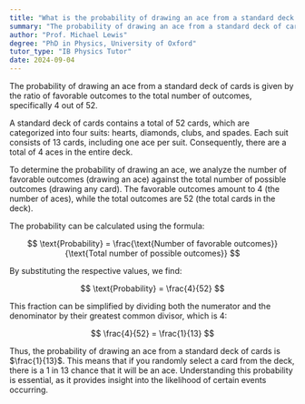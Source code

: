 ```yaml
---
title: "What is the probability of drawing an ace from a standard deck of cards?"
summary: "The probability of drawing an ace from a standard deck of cards is 4 out of 52."
author: "Prof. Michael Lewis"
degree: "PhD in Physics, University of Oxford"
tutor_type: "IB Physics Tutor"
date: 2024-09-04
---
```


The probability of drawing an ace from a standard deck of cards is given by the ratio of favorable outcomes to the total number of outcomes, specifically $4$ out of $52$.

A standard deck of cards contains a total of $52$ cards, which are categorized into four suits: hearts, diamonds, clubs, and spades. Each suit consists of $13$ cards, including one ace per suit. Consequently, there are a total of $4$ aces in the entire deck.

To determine the probability of drawing an ace, we analyze the number of favorable outcomes (drawing an ace) against the total number of possible outcomes (drawing any card). The favorable outcomes amount to $4$ (the number of aces), while the total outcomes are $52$ (the total cards in the deck).

The probability can be calculated using the formula:

$$
\text{Probability} = \frac{\text{Number of favorable outcomes}}{\text{Total number of possible outcomes}}
$$

By substituting the respective values, we find:

$$
\text{Probability} = \frac{4}{52}
$$

This fraction can be simplified by dividing both the numerator and the denominator by their greatest common divisor, which is $4$:

$$
\frac{4}{52} = \frac{1}{13}
$$

Thus, the probability of drawing an ace from a standard deck of cards is $\frac{1}{13}$. This means that if you randomly select a card from the deck, there is a $1$ in $13$ chance that it will be an ace. Understanding this probability is essential, as it provides insight into the likelihood of certain events occurring.
    